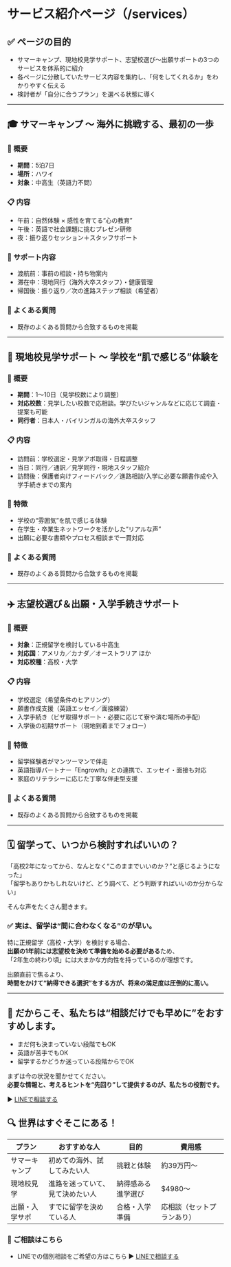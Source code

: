 # サービス紹介ページ（/services）

## ✅ ページの目的
- サマーキャンプ、現地校見学サポート、志望校選び〜出願サポートの3つのサービスを体系的に紹介
- 各ページに分散していたサービス内容を集約し、「何をしてくれるか」をわかりやすく伝える
- 検討者が「自分に合うプラン」を選べる状態に導く

---

## 🎓 サマーキャンプ 〜 海外に挑戦する、最初の一歩

### 📌 概要
- **期間**：5泊7日
- **場所**：ハワイ
- **対象**：中高生（英語力不問）

### 📋 内容
- 午前：自然体験 × 感性を育てる“心の教育”
- 午後：英語で社会課題に挑むプレゼン研修
- 夜：振り返りセッション＋スタッフサポート

### 🛟 サポート内容
- 渡航前：事前の相談・持ち物案内
- 滞在中：現地同行（海外大卒スタッフ）・健康管理
- 帰国後：振り返り／次の進路ステップ相談（希望者）

### 💬 よくある質問
- 既存のよくある質問から合致するものを掲載

---

## 🏫 現地校見学サポート 〜 学校を“肌で感じる”体験を

### 📌 概要
- **期間**：1〜10日（見学校数により調整）
- **対応校数**：見学したい校数で応相談。学びたいジャンルなどに応じて調査・提案も可能
- **同行者**：日本人・バイリンガルの海外大卒スタッフ

### 📋 内容
- 訪問前：学校選定・見学アポ取得・日程調整
- 当日：同行／通訳／見学同行・現地スタッフ紹介
- 訪問後：保護者向けフィードバック／進路相談/入学に必要な願書作成や入学手続きまでの案内

### 🧭 特徴
- 学校の“雰囲気”を肌で感じる体験
- 在学生・卒業生ネットワークを活かした“リアルな声”
- 出願に必要な書類やプロセス相談まで一貫対応

### 💬 よくある質問
- 既存のよくある質問から合致するものを掲載

---

## ✈️ 志望校選び＆出願・入学手続きサポート

### 📌 概要
- **対象**：正規留学を検討している中高生
- **対応国**：アメリカ／カナダ／オーストラリア ほか
- **対応校種**：高校・大学

### 📋 内容
- 学校選定（希望条件のヒアリング）
- 願書作成支援（英語エッセイ／面接練習）
- 入学手続き（ビザ取得サポート・必要に応じて寮や済む場所の手配）
- 入学後の初期サポート（現地到着までフォロー）

### 🧠 特徴
- 留学経験者がマンツーマンで伴走
- 英語指導パートナー「Engrowth」との連携で、エッセイ・面接も対応
- 家庭のリテラシーに応じた丁寧な伴走型支援

### 💬 よくある質問
- 既存のよくある質問から合致するものを掲載

---

## 🗓 留学って、いつから検討すればいいの？

「高校2年になってから、なんとなく“このままでいいのか？”と感じるようになった」  
「留学もありかもしれないけど、どう調べて、どう判断すればいいのか分からない」

そんな声をたくさん聞きます。

### ✅ 実は、留学は“間に合わなくなる”のが早い。

特に正規留学（高校・大学）を検討する場合、  
**出願の1年前には志望校を決めて準備を始める必要がある**ため、  
「2年生の終わり頃」には大まかな方向性を持っているのが理想です。

出願直前で焦るより、  
**時間をかけて“納得できる選択”をする方が、将来の満足度は圧倒的に高い。**

---

## 🧭 だからこそ、私たちは“相談だけでも早めに”をおすすめします。

- まだ何も決まっていない段階でもOK
- 英語が苦手でもOK
- 留学するかどうか迷っている段階からでOK

まずは今の状況を聞かせてください。  
**必要な情報と、考えるヒントを“先回り”して提供するのが、私たちの役割です。**

▶️ [LINEで相談する](#)


## 🔍 世界はすぐそこにある！

| プラン | おすすめな人 | 目的 | 費用感 |
|--------|---------------|------|--------|
| サマーキャンプ | 初めての海外、試してみたい人 | 挑戦と体験 | 約39万円〜 |
| 現地校見学 | 進路を迷っていて、見て決めたい人 | 納得感ある進学選び | $4980〜 |
| 出願・入学サポ | すでに留学を決めている人 | 合格・入学準備 | 応相談（セットプランあり） |

### 💬 ご相談はこちら
- LINEでの個別相談をご希望の方はこちら ▶️ [LINEで相談する](#)
